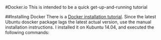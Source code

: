 #Docker.io
This is intended to be a quick get-up-and-running tutorial

##Installing Docker
There is a [Docker installation tutorial](http://docs.docker.com/installation/ubuntulinux). Since the latest Ubuntu doscker package lags the latest actual version, use the manual installation instructions. I installed it on Kubuntu 14.04, and executed the following commands:<br>
